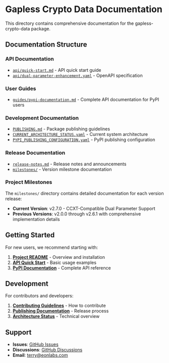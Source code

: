# Gapless Crypto Data Documentation

This directory contains comprehensive documentation for the gapless-crypto-data package.

## Documentation Structure

### API Documentation
- [`api/quick-start.md`](api/quick-start.md) - API quick start guide
- [`api/dual-parameter-enhancement.yaml`](api/dual-parameter-enhancement.yaml) - OpenAPI specification

### User Guides
- [`guides/pypi-documentation.md`](guides/pypi-documentation.md) - Complete API documentation for PyPI users

### Development Documentation
- [`PUBLISHING.md`](PUBLISHING.md) - Package publishing guidelines
- [`CURRENT_ARCHITECTURE_STATUS.yaml`](CURRENT_ARCHITECTURE_STATUS.yaml) - Current system architecture
- [`PYPI_PUBLISHING_CONFIGURATION.yaml`](PYPI_PUBLISHING_CONFIGURATION.yaml) - PyPI publishing configuration

### Release Documentation
- [`release-notes.md`](release-notes.md) - Release notes and announcements
- [`milestones/`](milestones/) - Version milestone documentation

### Project Milestones

The `milestones/` directory contains detailed documentation for each version release:

- **Current Version**: v2.7.0 - CCXT-Compatible Dual Parameter Support
- **Previous Versions**: v2.0.0 through v2.6.1 with comprehensive implementation details

## Getting Started

For new users, we recommend starting with:

1. **[Project README](../README.md)** - Overview and installation
2. **[API Quick Start](api/quick-start.md)** - Basic usage examples
3. **[PyPI Documentation](guides/pypi-documentation.md)** - Complete API reference

## Development

For contributors and developers:

1. **[Contributing Guidelines](../CONTRIBUTING.md)** - How to contribute
2. **[Publishing Documentation](PUBLISHING.md)** - Release process
3. **[Architecture Status](CURRENT_ARCHITECTURE_STATUS.yaml)** - Technical overview

## Support

- **Issues**: [GitHub Issues](https://github.com/Eon-Labs/gapless-crypto-data/issues)
- **Discussions**: [GitHub Discussions](https://github.com/Eon-Labs/gapless-crypto-data/discussions)
- **Email**: terry@eonlabs.com
